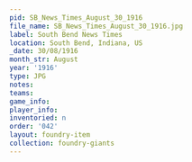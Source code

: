 ```yaml
---
pid: SB_News_Times_August_30_1916
file_name: SB_News_Times_August_30_1916.jpg
label: South Bend News Times
location: South Bend, Indiana, US
_date: 30/08/1916
month_str: August
year: '1916'
type: JPG
notes: 
teams: 
game_info: 
player_info: 
inventoried: n
order: '042'
layout: foundry-item
collection: foundry-giants
---
```

